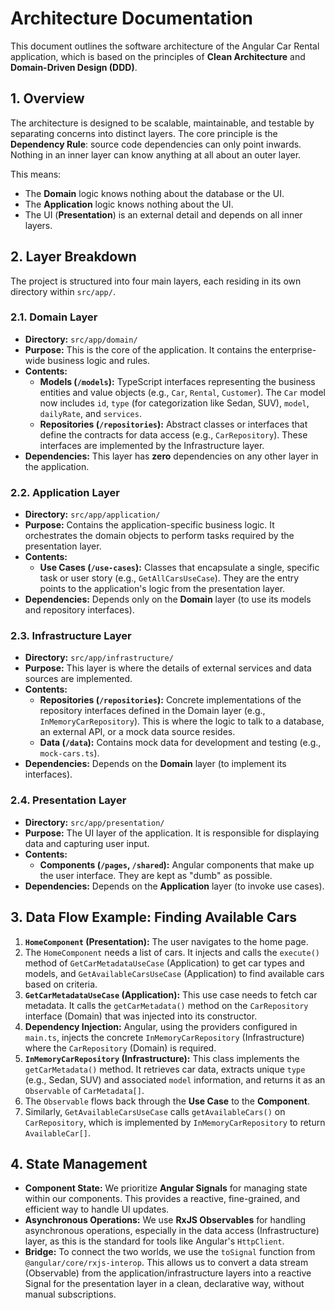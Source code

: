 # Architecture Documentation

This document outlines the software architecture of the Angular Car Rental application, which is based on the principles of **Clean Architecture** and **Domain-Driven Design (DDD)**.

## 1. Overview

The architecture is designed to be scalable, maintainable, and testable by separating concerns into distinct layers. The core principle is the **Dependency Rule**: source code dependencies can only point inwards. Nothing in an inner layer can know anything at all about an outer layer.

This means:
- The **Domain** logic knows nothing about the database or the UI.
- The **Application** logic knows nothing about the UI.
- The UI (**Presentation**) is an external detail and depends on all inner layers.

## 2. Layer Breakdown

The project is structured into four main layers, each residing in its own directory within `src/app/`.

### 2.1. Domain Layer

- **Directory:** `src/app/domain/`
- **Purpose:** This is the core of the application. It contains the enterprise-wide business logic and rules.
- **Contents:**
    - **Models (`/models`):** TypeScript interfaces representing the business entities and value objects (e.g., `Car`, `Rental`, `Customer`). The `Car` model now includes `id`, `type` (for categorization like Sedan, SUV), `model`, `dailyRate`, and `services`.
    - **Repositories (`/repositories`):** Abstract classes or interfaces that define the contracts for data access (e.g., `CarRepository`). These interfaces are implemented by the Infrastructure layer.
- **Dependencies:** This layer has **zero** dependencies on any other layer in the application.

### 2.2. Application Layer

- **Directory:** `src/app/application/`
- **Purpose:** Contains the application-specific business logic. It orchestrates the domain objects to perform tasks required by the presentation layer.
- **Contents:**
    - **Use Cases (`/use-cases`):** Classes that encapsulate a single, specific task or user story (e.g., `GetAllCarsUseCase`). They are the entry points to the application's logic from the presentation layer.
- **Dependencies:** Depends only on the **Domain** layer (to use its models and repository interfaces).

### 2.3. Infrastructure Layer

- **Directory:** `src/app/infrastructure/`
- **Purpose:** This layer is where the details of external services and data sources are implemented.
- **Contents:**
    - **Repositories (`/repositories`):** Concrete implementations of the repository interfaces defined in the Domain layer (e.g., `InMemoryCarRepository`). This is where the logic to talk to a database, an external API, or a mock data source resides.
    - **Data (`/data`):** Contains mock data for development and testing (e.g., `mock-cars.ts`).
- **Dependencies:** Depends on the **Domain** layer (to implement its interfaces).

### 2.4. Presentation Layer

- **Directory:** `src/app/presentation/`
- **Purpose:** The UI layer of the application. It is responsible for displaying data and capturing user input.
- **Contents:**
    - **Components (`/pages`, `/shared`):** Angular components that make up the user interface. They are kept as "dumb" as possible.
- **Dependencies:** Depends on the **Application** layer (to invoke use cases).

## 3. Data Flow Example: Finding Available Cars

1.  **`HomeComponent` (Presentation):** The user navigates to the home page.
2.  The `HomeComponent` needs a list of cars. It injects and calls the `execute()` method of `GetCarMetadataUseCase` (Application) to get car types and models, and `GetAvailableCarsUseCase` (Application) to find available cars based on criteria.
3.  **`GetCarMetadataUseCase` (Application):** This use case needs to fetch car metadata. It calls the `getCarMetadata()` method on the `CarRepository` interface (Domain) that was injected into its constructor.
4.  **Dependency Injection:** Angular, using the providers configured in `main.ts`, injects the concrete `InMemoryCarRepository` (Infrastructure) where the `CarRepository` (Domain) is required.
5.  **`InMemoryCarRepository` (Infrastructure):** This class implements the `getCarMetadata()` method. It retrieves car data, extracts unique `type` (e.g., Sedan, SUV) and associated `model` information, and returns it as an `Observable` of `CarMetadata[]`.
6.  The `Observable` flows back through the **Use Case** to the **Component**.
7.  Similarly, `GetAvailableCarsUseCase` calls `getAvailableCars()` on `CarRepository`, which is implemented by `InMemoryCarRepository` to return `AvailableCar[]`.

## 4. State Management

- **Component State:** We prioritize **Angular Signals** for managing state within our components. This provides a reactive, fine-grained, and efficient way to handle UI updates.
- **Asynchronous Operations:** We use **RxJS Observables** for handling asynchronous operations, especially in the data access (Infrastructure) layer, as this is the standard for tools like Angular's `HttpClient`.
- **Bridge:** To connect the two worlds, we use the `toSignal` function from `@angular/core/rxjs-interop`. This allows us to convert a data stream (Observable) from the application/infrastructure layers into a reactive Signal for the presentation layer in a clean, declarative way, without manual subscriptions.